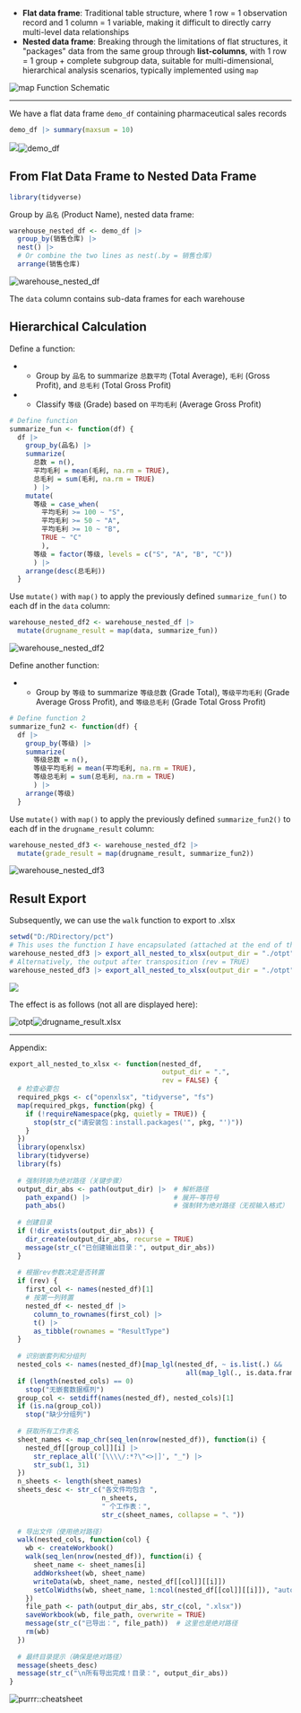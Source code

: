-   **Flat data frame**: Traditional table structure, where 1 row = 1 observation record and 1 column = 1 variable, making it difficult to directly carry multi-level data relationships
-   **Nested data frame**: Breaking through the limitations of flat structures, it "packages" data from the same group through **list-columns**, with 1 row = 1 group + complete subgroup data, suitable for multi-dimensional, hierarchical analysis scenarios, typically implemented using `map`

![map Function Schematic](https://pic2.zhimg.com/v2-f095b1ba1f3c06f0cb3c2c575b51f093_1440w.jpg)

* * *

We have a flat data frame `demo_df` containing pharmaceutical sales records

```R
demo_df |> summary(maxsum = 10)
```

![](https://pic3.zhimg.com/v2-238417c0938c182c9b8e817e7e004d9c_1440w.jpg)![demo_df](https://picx.zhimg.com/v2-8e3d5b8473eb6ac2848800a07fa63ca1_1440w.jpg)

## From Flat Data Frame to Nested Data Frame

```R
library(tidyverse)
```

Group by `品名` (Product Name), nested data frame:

```R
warehouse_nested_df <- demo_df |>
  group_by(销售仓库) |>
  nest() |>
  # Or combine the two lines as nest(.by = 销售仓库)
  arrange(销售仓库)
```

![warehouse_nested_df](https://picx.zhimg.com/v2-f16376a6d25fc8392f38f7e6fe9874c1_1440w.jpg)

The `data` column contains sub-data frames for each warehouse

## Hierarchical Calculation

Define a function:

-   - Group by `品名` to summarize `总数平均` (Total Average), `毛利` (Gross Profit), and `总毛利` (Total Gross Profit)
-   - Classify `等级` (Grade) based on `平均毛利` (Average Gross Profit)

```R
# Define function
summarize_fun <- function(df) {
  df |>
    group_by(品名) |>
    summarize(
      总数 = n(),
      平均毛利 = mean(毛利, na.rm = TRUE),
      总毛利 = sum(毛利, na.rm = TRUE)
      ) |>
    mutate(
      等级 = case_when(
        平均毛利 >= 100 ~ "S",
        平均毛利 >= 50 ~ "A",
        平均毛利 >= 10 ~ "B",
        TRUE ~ "C"
        ),
      等级 = factor(等级, levels = c("S", "A", "B", "C"))
      ) |>
    arrange(desc(总毛利))
  }
```

Use `mutate()` with `map()` to apply the previously defined `summarize_fun()` to each df in the `data` column:

```R
warehouse_nested_df2 <- warehouse_nested_df |>
  mutate(drugname_result = map(data, summarize_fun))
```

![warehouse_nested_df2](https://picx.zhimg.com/v2-d891398046db8d5073432f812e7c4a7b_1440w.jpg)

Define another function:

-   - Group by `等级` to summarize `等级总数` (Grade Total), `等级平均毛利` (Grade Average Gross Profit), and `等级总毛利` (Grade Total Gross Profit)

```R
# Define function 2
summarize_fun2 <- function(df) {
  df |>
    group_by(等级) |>
    summarize(
      等级总数 = n(),
      等级平均毛利 = mean(平均毛利, na.rm = TRUE),
      等级总毛利 = sum(总毛利, na.rm = TRUE)
      ) |>
    arrange(等级)
  }
```

Use `mutate()` with `map()` to apply the previously defined `summarize_fun2()` to each df in the `drugname_result` column:

```R
warehouse_nested_df3 <- warehouse_nested_df2 |>
  mutate(grade_result = map(drugname_result, summarize_fun2))
```

![warehouse_nested_df3](https://pic2.zhimg.com/v2-37d5a7c8ff117ef9eb760386c837d077_1440w.jpg)

## Result Export

Subsequently, we can use the `walk` function to export to .xlsx

```R
setwd("D:/RDirectory/pct")
# This uses the function I have encapsulated (attached at the end of the text)
warehouse_nested_df3 |> export_all_nested_to_xlsx(output_dir = "./otpt")
# Alternatively, the output after transposition (rev = TRUE)
warehouse_nested_df3 |> export_all_nested_to_xlsx(output_dir = "./otpt", rev = TRUE)
```

![](https://pic4.zhimg.com/v2-fda2c6a08e305b1fd0423a4a6dd2d2b5_1440w.jpg)

The effect is as follows (not all are displayed here):

![otpt](https://pic3.zhimg.com/v2-29fdde6672064f60309ccfb457bcbe0a_1440w.jpg)![drugname_result.xlsx](https://pic3.zhimg.com/v2-523efe30ca91ae2d0a2f23af20a9086c_1440w.jpg)

* * *

Appendix:

```R
export_all_nested_to_xlsx <- function(nested_df,
                                      output_dir = ".",
                                      rev = FALSE) {
  # 检查必要包
  required_pkgs <- c("openxlsx", "tidyverse", "fs")
  map(required_pkgs, function(pkg) {
    if (!requireNamespace(pkg, quietly = TRUE)) {
      stop(str_c("请安装包：install.packages('", pkg, "')"))
    }
  })
  library(openxlsx)
  library(tidyverse)
  library(fs)
  
  # 强制转换为绝对路径（关键步骤）
  output_dir_abs <- path(output_dir) |>  # 解析路径
    path_expand() |>                     # 展开~等符号
    path_abs()                           # 强制转为绝对路径（无视输入格式）
  
  # 创建目录
  if (!dir_exists(output_dir_abs)) {
    dir_create(output_dir_abs, recurse = TRUE)
    message(str_c("已创建输出目录：", output_dir_abs))
  }
  
  # 根据rev参数决定是否转置
  if (rev) {
    first_col <- names(nested_df)[1]
    # 按第一列转置
    nested_df <- nested_df |>
      column_to_rownames(first_col) |>
      t() |>
      as_tibble(rownames = "ResultType")
  }
  
  # 识别嵌套列和分组列
  nested_cols <- names(nested_df)[map_lgl(nested_df, ~ is.list(.) &&
                                            all(map_lgl(., is.data.frame)))]
  if (length(nested_cols) == 0)
    stop("无嵌套数据框列")
  group_col <- setdiff(names(nested_df), nested_cols)[1]
  if (is.na(group_col))
    stop("缺少分组列")
  
  # 获取所有工作表名
  sheet_names <- map_chr(seq_len(nrow(nested_df)), function(i) {
    nested_df[[group_col]][i] |>
      str_replace_all('[\\\\/:*?\"<>|]', "_") |>
      str_sub(1, 31)
  })
  n_sheets <- length(sheet_names)
  sheets_desc <- str_c("各文件均包含 ",
                       n_sheets,
                       " 个工作表：",
                       str_c(sheet_names, collapse = "、"))
  
  # 导出文件（使用绝对路径）
  walk(nested_cols, function(col) {
    wb <- createWorkbook()
    walk(seq_len(nrow(nested_df)), function(i) {
      sheet_name <- sheet_names[i]
      addWorksheet(wb, sheet_name)
      writeData(wb, sheet_name, nested_df[[col]][[i]])
      setColWidths(wb, sheet_name, 1:ncol(nested_df[[col]][[i]]), "auto")
    })
    file_path <- path(output_dir_abs, str_c(col, ".xlsx"))
    saveWorkbook(wb, file_path, overwrite = TRUE)
    message(str_c("已导出：", file_path))  # 这里也是绝对路径
    rm(wb)
  })
  
  # 最终目录提示（确保是绝对路径）
  message(sheets_desc)
  message(str_c("\n所有导出完成！目录：", output_dir_abs))
}
```

![purrr::cheatsheet](https://pic3.zhimg.com/v2-5a3d578a0218f691f72020fcf6398330_1440w.jpg)

